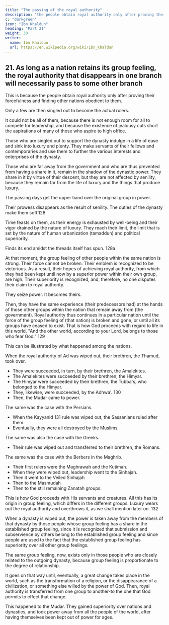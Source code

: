 ```yaml
---
title: "The passing of the royal authority"
description: "the people obtain royal authority only after proving their forcefulness and finding other nations obedient to them"
c: "darkgreen"
icon: "Ibn Khaldun"
heading: "Part 21"
weight: 30
writer:
  name: Ibn Khaldun
  url: https://en.wikipedia.org/wiki/Ibn_Khaldun
---
```



## 21. As long as a nation retains its group feeling, the royal authority that disappears in one branch will necessarily pass to some other branch

This is because the people obtain royal authority only after proving their forcefulness and finding other nations obedient to them. 

Only a few are then singled out to become the actual rulers<!--  and to be directly connected with the throne -->. 

It could not be all of them, because there is not enough room for all to compete for leadership, and because the existence of jealousy cuts short the aspirations of many of those who aspire to high office.

Those who are singled out to support the dynasty indulge in a life of ease and sink into luxury and plenty. They make servants of their fellows and contemporaries and use them to further the various interests and enterprises of the dynasty. 

Those who are far away from the government and who are thus prevented from having a share in it, remain in the shadow of the dynastic power. They share in it by virtue of their descent, but they are not affected by senility, because they remain far from the life of luxury and the things that produce luxury.

The passing days get the upper hand over the original group in power.

Their prowess disappears as the result of senility. The duties of the dynasty make them soft.128 

Time feasts on them, as their energy is exhausted by well-being and their vigor drained by the nature of luxury. They reach their limit, the limit that is set by the nature of human urbanization (tamaddun) and political superiority.


Finds its end amidst the threads itself has spun. 128a

At that moment, the group feeling of other people within the same nation is strong. Their force cannot be broken. Their emblem is recognized to be victorious. As a result, their hopes of achieving royal authority, from which they had been kept until now by a superior power within their own group, are high. Their superiority is recognized, and, therefore, no one disputes their claim to royal authority. 

They seize power. It becomes theirs. 

Then, they have the same experience (their predecessors had) at the hands of those other groups within the nation that remain away from (the government). Royal authority thus continues in a particular nation until the force of the group feeling of (that nation) is broken and gone, or until all its groups have ceased to exist. That is how God proceeds with regard to life in this world. "And the other world, according to your Lord, belongs to those who fear God." 129

This can be illustrated by what happened among the nations. 

When the royal authority of Ad was wiped out, their brethren, the Thamud, took over. 
- They were succeeded, in turn, by their brethren, the Amalekites.
- The Amalekites were succeeded by their brethren, the Himyar.
- The Himyar were succeeded by their brethren, the Tubba's, who belonged to the Himyar.
- They, likewise, were succeeded, by the Adhwa'. 130 
- Then, the Mudar came to power.

The same was the case with the Persians. 
- When the Kayyanid 131 rule was wiped out, the Sassanians ruled after them. 
- Eventually, they were all destroyed by the Muslims. 

The same was also the case with the Greeks. 
- Their rule was wiped out and transferred to their brethren, the Romans. 

The same was the case with the Berbers in the Maghrib.
- Their first rulers were the Maghrawah and the Kutimah. 
- When they were wiped out, leadership went to the Sinhajah.
- Then it went to the Veiled Sinhajah
- Then to the Masmudah
- Then to the still remaining Zanatah groups.

This is how God proceeds with His servants and creatures. All this has its origin in group feeling, which differs in the different groups. Luxury wears out the royal authority and overthrows it, as we shall mention later on. 132 

When a dynasty is wiped out, the power is taken away from the members of that dynasty by those people whose group feeling has a share in the established group feeling, since it is recognized that submission and subservience by others belong to the established group feeling and since people are used to the fact that the established group feeling has superiority over all other group feelings. 

The same group feeling, now, exists only in those people who are closely related to the outgoing dynasty, because group feeling is proportionate to the degree of relationship. 

It goes on that way until, eventually, a great change takes place in the world, such as the transformation of a religion, or the disappearance of a civilization, or something else willed by the power of God. Then, royal authority is transferred from one group to another-to the one that God permits to effect that change. 

This happened to the Mudar. They gained superiority over nations and dynasties, and took power away from all the people of the world, after having themselves been kept out of power for ages.
